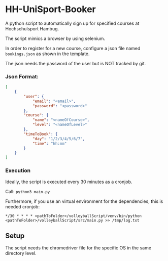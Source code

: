 # HH-UniSport-Booker

A python script to automatically sign up for specified courses at Hochschulsport Hambug.

The script mimics a browser by using selenium.

In order to register for a new course, configure a json file named `bookings.json` as shown in the template.

The json needs the password of the user but is NOT tracked by git.

### Json Format:

```json
[
	{
		"user": {
			"email": "<email>",
			"password": "<password>"
		},
		"course": {
			"name": "<nameOfCourse>",
			"level": "<nameOfLevel>"
		},
		"timeToBook": {
			"day": "1/2/3/4/5/6/7",
			"time": "hh:mm"
		}
	}
]
```

### Execution

Ideally, the script is executed every 30 minutes as a cronjob.

Call: ```python3 main.py```

Furthermore, if you use an virtual environment for the dependencies, this is needed cronjob:

```
*/30 * * * * <pathToFolder>/volleyballScript/venv/bin/python <pathToFolder>/volleyballScript/src/main.py >> /tmp/log.txt

```

## Setup

The script needs the chromedriver file for the specific OS in the same directory level.